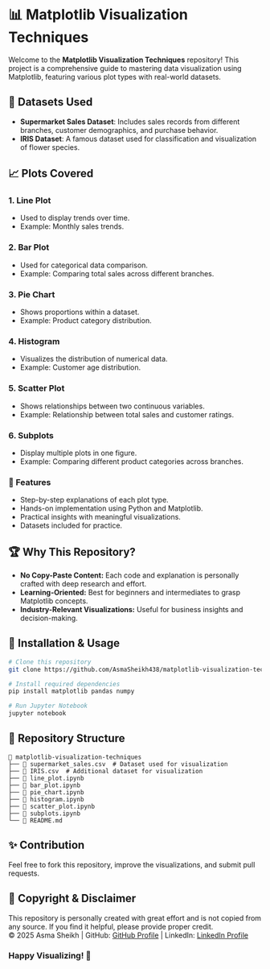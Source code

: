 # 📊 Matplotlib Visualization Techniques

Welcome to the **Matplotlib Visualization Techniques** repository! This project is a comprehensive guide to mastering data visualization using Matplotlib, featuring various plot types with real-world datasets.

## 🛒 Datasets Used
- **Supermarket Sales Dataset**: Includes sales records from different branches, customer demographics, and purchase behavior.
- **IRIS Dataset**: A famous dataset used for classification and visualization of flower species.

## 📈 Plots Covered

### 1. **Line Plot**
   - Used to display trends over time.
   - Example: Monthly sales trends.

### 2. **Bar Plot**
   - Used for categorical data comparison.
   - Example: Comparing total sales across different branches.

### 3. **Pie Chart**
   - Shows proportions within a dataset.
   - Example: Product category distribution.

### 4. **Histogram**
   - Visualizes the distribution of numerical data.
   - Example: Customer age distribution.

### 5. **Scatter Plot**
   - Shows relationships between two continuous variables.
   - Example: Relationship between total sales and customer ratings.

### 6. **Subplots**
   - Display multiple plots in one figure.
   - Example: Comparing different product categories across branches.

### 🚀 Features
- Step-by-step explanations of each plot type.
- Hands-on implementation using Python and Matplotlib.
- Practical insights with meaningful visualizations.
- Datasets included for practice.

## 🏆 Why This Repository?
- **No Copy-Paste Content:** Each code and explanation is personally crafted with deep research and effort.
- **Learning-Oriented:** Best for beginners and intermediates to grasp Matplotlib concepts.
- **Industry-Relevant Visualizations:** Useful for business insights and decision-making.

## 📝 Installation & Usage
```bash
# Clone this repository
git clone https://github.com/AsmaSheikh438/matplotlib-visualization-techniques.git

# Install required dependencies
pip install matplotlib pandas numpy

# Run Jupyter Notebook
jupyter notebook
```

## 📂 Repository Structure
```
📂 matplotlib-visualization-techniques
├── 📄 supermarket_sales.csv  # Dataset used for visualization
├── 📄 IRIS.csv  # Additional dataset for visualization
├── 📄 line_plot.ipynb
├── 📄 bar_plot.ipynb
├── 📄 pie_chart.ipynb
├── 📄 histogram.ipynb
├── 📄 scatter_plot.ipynb
├── 📄 subplots.ipynb
└── 📄 README.md
```

## ✨ Contribution
Feel free to fork this repository, improve the visualizations, and submit pull requests.

## 📜 Copyright & Disclaimer
This repository is personally created with great effort and is not copied from any source. If you find it helpful, please provide proper credit.  
© 2025 Asma Sheikh | GitHub: [GitHub Profile](https://github.com) | LinkedIn: [LinkedIn Profile](https://www.linkedin.com)

### Happy Visualizing! 🚀

